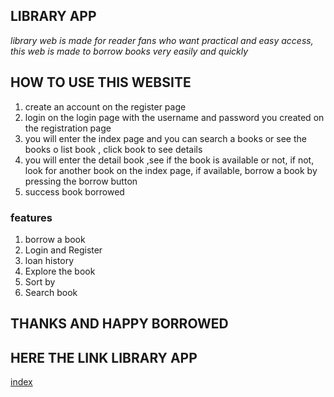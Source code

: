 
## LIBRARY APP 

*library web is made for reader fans who want practical and easy access, this web is made to borrow books very easily and quickly*

## HOW TO USE THIS WEBSITE



1. create an account on the register page
2. login on the login page with the username and password you created on the registration page
3. you will enter the index page and you can search a books or see the books o list book , 
click book to see details
4. you will enter the detail book ,see if the book is available or not, if not, look for another book on the index page, if available, borrow a book by pressing the borrow button
5. success book borrowed

### features
1. borrow a book
2. Login and Register
3. loan history
4. Explore the book
5. Sort by
6. Search book

## THANKS AND HAPPY BORROWED

## HERE THE LINK LIBRARY APP
[index](https://joenathan-sirait.github.io/library-app/)